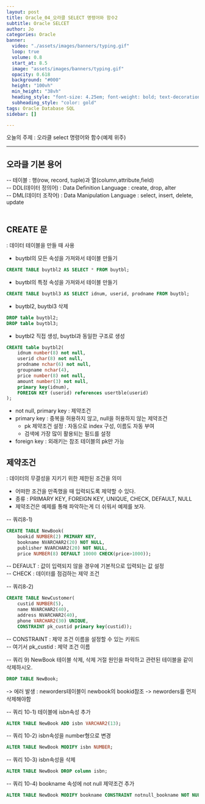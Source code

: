 ```yaml
---
layout: post
title: Oracle_04_오라클 SELECT 명령어와 함수2
subtitle: Oracle SELCET 
author: Jo
categories: Oracle
banner:
  video: "./assets/images/banners/typing.gif"
  loop: true
  volume: 0.8
  start_at: 8.5
  image: "assets/images/banners/typing.gif"
  opacity: 0.618
  background: "#000"
  height: "100vh"
  min_height: "38vh"
  heading_style: "font-size: 4.25em; font-weight: bold; text-decoration: underline"
  subheading_style: "color: gold"
tags: Oracle Database SQL
sidebar: []

---
```


오늘의 주제 : 오라클 select 명령어와 함수(예제 위주) <br>
 * * *

## 오라클 기본 용어
-- 테이블 : 행(row, record, tuple)과 열(column,attribute,field) <br>
-- DDL(데이터 정의어) : Data Definition Language : create, drop, alter <br>
-- DML(데이터 조작어) : Data Manipulation Language : select, insert, delete, update <br><br>

## CREATE 문
: 데이터 테이블을 만들 때 사용

- buytbl의 모든 속성을 가져와서 테이블 만들기
```sql
CREATE TABLE buytbl2 AS SELECT * FROM buytbl;
```
- buytbl의 특정 속성을 가져와서 테이블 만들기
```sql
CREATE TABLE buytbl3 AS SELECT idnum, userid, prodname FROM buytbl;
```
- buytbl2, buytbl3 삭제
```sql
DROP table buytbl2;
DROP table buytbl3;
```
- buytbl2 직접 생성, buytbl과 동일한 구조로 생성
```sql
CREATE table buytbl2(
    idnum number(8) not null,
    userid char(8) not null,
    prodname nchar(6) not null,
    groupname nchar(4),
    price number(8) not null,
    amount number(3) not null,
    primary key(idnum),
    FOREIGN KEY (userid) references usertble(userid)
); 
```
- not null, primary key : 제약조건 <br>
- primary key : 중복을 허용하지 않고, null을 허용하지 않는 제약조건 <br>
   - pk 제약조건 설정 : 자동으로 index 구성, 이름도 자동 부여 <br>
   - 검색에 가장 많이 활용되는 필드를 설정 <br>
- foreign key : 외래키는 참조 테이블의 pk만 가능 <br>
  


## 제약조건
: 데이터의 무결성을 지키기 위한 제한된 조건을 의미 <br>
- 어떠한 조건을 만족했을 때 입력되도록 제약할 수 있다. <br>
- 종류 : PRIMARY KEY, FOREIGN KEY, UNIQUE, CHECK, DEFAULT, NULL <br>
- 제약조건은 예제를 통해 파악하는게 더 쉬워서 예제를 보자.<br>

-- 쿼리8-1)
```sql
CREATE TABLE NewBook(
    bookid NUMBER(2) PRIMARY KEY,
    bookname NVARCHAR2(20) NOT NULL,
    publisher NVARCHAR2(20) NOT NULL,
    price NUMBER(8) DEFAULT 10000 CHECK(price>1000));
```
-- DEFAULT : 값이 입력되지 않을 경우에 기본적으로 입력되는 값 설정<br>
-- CHECK : 데이터를 점검하는 제약 조건<br>

-- 쿼리8-2)
```sql
CREATE TABLE NewCustomer(
    custid NUMBER(5),
    name NVARCHAR2(40),
    address NVARCHAR2(40),
    phone VARCHAR2(30) UNIQUE,
    CONSTRAINT pk_custid primary key(custid));
```
-- CONSTRAINT : 제약 조건 이름을 설정할 수 있는 키워드<br>
-- 여기서 pk_custid : 제약 조건 이름<br>

-- 쿼리 9) NewBook 테이블 삭제, 삭제 거절 원인을 파악하고 관련된 테이블을 같이 삭제하시오.
```sql
DROP TABLE NewBook;
```
 -> 에러 발생 : neworders테이블이 newbook의 bookid참조 -> neworders를 먼저 삭제해야함 <br>

-- 쿼리 10-1) 테이블에 isbn속성 추가
```sql
ALTER TABLE NewBook ADD isbn VARCHAR2(13);
```
-- 쿼리 10-2) isbn속성을 number형으로 변경
```sql
ALTER TABLE NewBook MODIFY isbn NUMBER;
```
-- 쿼리 10-3) isbn속성을 삭제
```sql
ALTER TABLE NewBook DROP column isbn;
```
-- 쿼리 10-4) bookname 속성에 not null 제약조건 추가
```sql
ALTER TABLE NewBook MODIFY bookname CONSTRAINT notnull_bookname NOT NULL;
```
 






